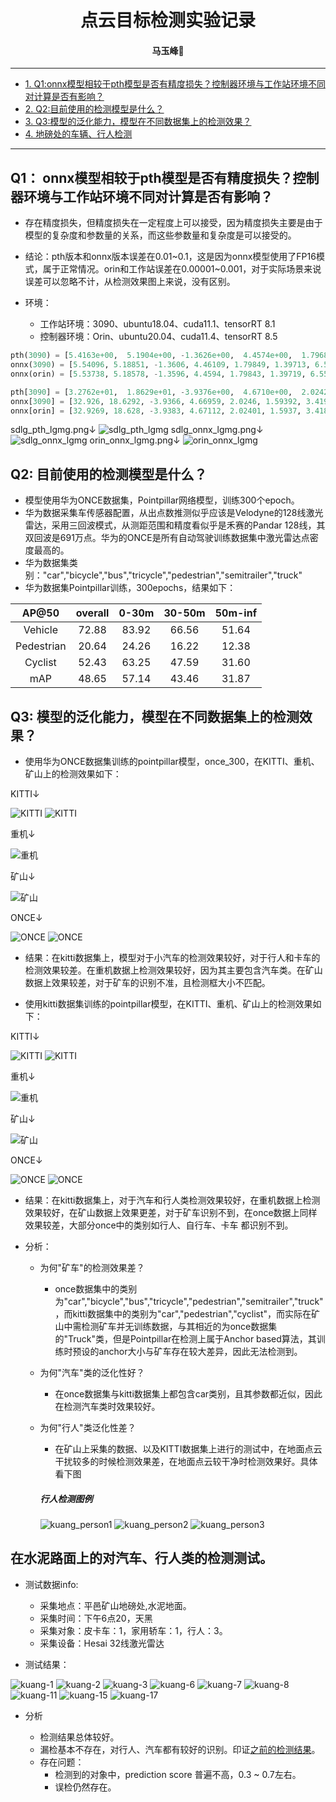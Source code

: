 # <div align='center'> 点云目标检测实验记录 </div>

#### <p align = "center">马玉峰📜</p>

------

- [1. Q1:onnx模型相较于pth模型是否有精度损失？控制器环境与工作站环境不同对计算是否有影响？](#1-onnx模型相较于pth模型是否有精度损失？控制器环境与工作站环境不同对计算是否有影响？)
- [2. Q2:目前使用的检测模型是什么？](#q2-目前使用的检测模型是什么)
- [3. Q3:模型的泛化能力，模型在不同数据集上的检测效果？](#q3-模型的泛化能力模型在不同数据集上的检测效果)
- [4. 地磅处的车辆、行人检测 ](#在水泥路面上的对汽车行人类的检测测试)

------

## Q1： onnx模型相较于pth模型是否有精度损失？控制器环境与工作站环境不同对计算是否有影响？

- 存在精度损失，但精度损失在一定程度上可以接受，因为精度损失主要是由于模型的复杂度和参数量的关系，而这些参数量和复杂度是可以接受的。
- 结论：pth版本和onnx版本误差在0.01~0.1，这是因为onnx模型使用了FP16模式，属于正常情况。orin和工作站误差在0.00001~0.001，对于实际场景来说误差可以忽略不计，从检测效果图上来说，没有区别。
- 环境：

    - 工作站环境：3090、ubuntu18.04、cuda11.1、tensorRT 8.1
    - 控制器环境：Orin、ubuntu20.04、cuda11.4、tensorRT 8.5

```python
pth(3090) = [5.4163e+00,  5.1904e+00, -1.3626e+00,  4.4574e+00,  1.7968e+00,1.3981e+00,  6.5581e+00,0.8585 ]
onnx(3090) = [5.54096, 5.18851, -1.3606, 4.46109, 1.79849, 1.39713, 6.55349, 0.859889 ]
onnx(orin) = [5.53738, 5.18578, -1.3596, 4.4594, 1.79843, 1.39719, 6.55631, 0.858244 ]

pth[3090] = [3.2762e+01,  1.8629e+01, -3.9376e+00,  4.6710e+00,  2.0242e+00,1.5939e+00,  3.4192e+00,0.8112]
onnx[3090] = [32.926, 18.6292, -3.9366, 4.66959, 2.0246, 1.59392, 3.41967, 0.811268 ]
onnx[orin] = [32.9269, 18.628, -3.9383, 4.67112, 2.02401, 1.5937, 3.41862, 0.810479 ]
```
sdlg_pth_lgmg.png↓
![sdlg_pth_lgmg](./images/lidar_test/sdlg_pth_lgmg.png)
sdlg_onnx_lgmg.png↓
![sdlg_onnx_lgmg](./images/lidar_test/sdlg_onnx_lgmg.png)
orin_onnx_lgmg.png↓
![orin_onnx_lgmg](./images/lidar_test/orin_onnx_lgmg.png)

## Q2: 目前使用的检测模型是什么？

- 模型使用华为ONCE数据集，Pointpillar网络模型，训练300个epoch。
- 华为数据采集车传感器配置，从出点数推测似乎应该是Velodyne的128线激光雷达，采用三回波模式，从测距范围和精度看似乎是禾赛的Pandar 128线，其双回波是691万点。华为的ONCE是所有自动驾驶训练数据集中激光雷达点密度最高的。
- 华为数据集类别："car","bicycle","bus","tricycle","pedestrian","semitrailer","truck"
- 华为数据集Pointpillar训练，300epochs，结果如下：

|AP@50       |overall     |0-30m       |30-50m      |50m-inf     |
|:-------:|:-------:|:-------:|:-------:|:-------:|
|Vehicle     |72.88       |83.92       |66.56       |51.64       |
|Pedestrian  |20.64       |24.26       |16.22       |12.38       |
|Cyclist     |52.43       |63.25       |47.59       |31.60       |
|mAP         |48.65       |57.14       |43.46       |31.87       |

## Q3: 模型的泛化能力，模型在不同数据集上的检测效果？

- 使用华为ONCE数据集训练的pointpillar模型，once_300，在KITTI、重机、矿山上的检测效果如下：

KITTI↓

![KITTI](./images/lidar_test/once_kitti_01.png)
![KITTI](./images/lidar_test/once_kitti_02.png)

重机↓

![重机](./images/lidar_test/orin_onnx_lgmg.png)

矿山↓

![矿山](./images/lidar_test/once_kuang.png)

ONCE↓

![ONCE](./images/lidar_test/once_once_01.png)
![ONCE](./images/lidar_test/once_once_02.png)

- 结果：在kitti数据集上，模型对于小汽车的检测效果较好，对于行人和卡车的检测效果较差。在重机数据上检测效果较好，因为其主要包含汽车类。在矿山数据上效果较差，对于矿车的识别不准，且检测框大小不匹配。

- 使用kitti数据集训练的pointpillar模型，在KITTI、重机、矿山上的检测效果如下：

KITTI↓

![KITTI](./images/lidar_test/kitti_kitti_01.png)
![KITTI](./images/lidar_test/kitti_kitti_02.png)

重机↓

![重机](./images/lidar_test/kitti_lgmg.png)

矿山↓

![矿山](./images/lidar_test/kitti_kuang.png)

ONCE↓

![ONCE](./images/lidar_test/kitti_once_01.png)
![ONCE](./images/lidar_test/kitti_once_02.png)

- 结果：在kitti数据集上，对于汽车和行人类检测效果较好，在重机数据上检测效果较好，在矿山数据上效果更差，对于矿车识别不到，在once数据上同样效果较差，大部分once中的类别如行人、自行车、卡车 都识别不到。

- 分析： 

    - 为何"矿车"的检测效果差？
        - once数据集中的类别为"car","bicycle","bus","tricycle","pedestrian","semitrailer","truck"，而kitti数据集中的类别为"car","pedestrian","cyclist"，而实际在矿山中需检测矿车并无训练数据，与其相近的为once数据集的"Truck"类，但是Pointpillar在检测上属于Anchor based算法，其训练时预设的anchor大小与矿车存在较大差异，因此无法检测到。

    - 为何"汽车"类的泛化性好？
        - 在once数据集与kitti数据集上都包含car类别，且其参数都近似，因此在检测汽车类时效果较好。
    
    - 为何"行人"类泛化性差？
        - 在矿山上采集的数据、以及KITTI数据集上进行的测试中，在地面点云干扰较多的时候检测效果差，在地面点云较干净时检测效果好。具体看下图

        ##### 行人检测图例
        ![kuang_person1](./images/lidar_test/kuang_person_001.png)
        ![kuang_person2](./images/lidar_test/kuang_person_004.png)
        ![kuang_person3](./images/lidar_test/kuang_person_007.png)


## 在水泥路面上的对汽车、行人类的检测测试。

- 测试数据info:
    - 采集地点：平邑矿山地磅处,水泥地面。
    - 采集时间：下午6点20，天黑
    - 采集对象：皮卡车：1，家用轿车：1，行人：3。
    - 采集设备：Hesai 32线激光雷达

- 测试结果：

![kuang-1](./images/lidar_test/kuang_dibang_01.png)
![kuang-2](./images/lidar_test/kuang_dibang_02.png)
![kuang-3](./images/lidar_test/kuang_dibang_03.png)
![kuang-6](./images/lidar_test/kuang_dibang_06.png)
![kuang-7](./images/lidar_test/kuang_dibang_07.png)
![kuang-8](./images/lidar_test/kuang_dibang_08.png)
![kuang-11](./images/lidar_test/kuang_dibang_11.png)
![kuang-15](./images/lidar_test/kuang_dibang_15.png)
![kuang-17](./images/lidar_test/kuang_dibang_17.png)

- 分析

    - 检测结果总体较好。
    - 漏检基本不存在，对行人、汽车都有较好的识别。印证[之前的检测结果](#行人检测图例)。
    - 存在问题：
        - 检测到的对象中，prediction score 普遍不高，0.3 ~ 0.7左右。
        - 误检仍然存在。



